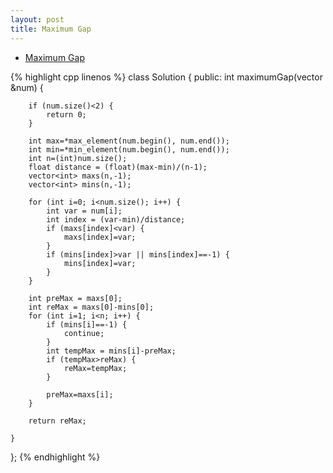 ```yaml
---
layout: post
title: Maximum Gap  
---
```


* [Maximum Gap](https://oj.leetcode.com/problems/maximum-gap/)

{% highlight cpp linenos %}
class Solution {
public:
    int maximumGap(vector<int> &num) {
        
        if (num.size()<2) {
            return 0;
        }
        
        int max=*max_element(num.begin(), num.end());
        int min=*min_element(num.begin(), num.end());
        int n=(int)num.size();
        float distance = (float)(max-min)/(n-1);
        vector<int> maxs(n,-1);
        vector<int> mins(n,-1);
        
        for (int i=0; i<num.size(); i++) {
            int var = num[i];
            int index = (var-min)/distance;
            if (maxs[index]<var) {
                maxs[index]=var;
            }
            if (mins[index]>var || mins[index]==-1) {
                mins[index]=var;
            }
        }
        
        int preMax = maxs[0];
        int reMax = maxs[0]-mins[0];
        for (int i=1; i<n; i++) {
            if (mins[i]==-1) {
                continue;
            }
            int tempMax = mins[i]-preMax;
            if (tempMax>reMax) {
                reMax=tempMax;
            }
            
            preMax=maxs[i];
        }
        
        return reMax;
                             
    }
};
{% endhighlight %}